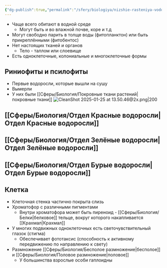 ```yaml
---
{"dg-publish":true,"permalink":"/sfery/biologiya/nizshie-rasteniya-vodorosli/","tags":["Ботаника"]}
---
```


- Чаще всего обитают в водной среде
	- Могут быть и во влажной почве, коре и т.д
- Могут свободно парить в толще воды (фитопланктон) или быть прикреплёнными (фитобентос)
- Нет настоящих тканей и органов
	- Тело - таллом или слоевище
- Есть одноклеточные, колониальные и многоклеточные формы 
## Риниофиты и псилофиты
- Первые водоросли, которые вышли на сушу 
- Вымерли 
- У них были [[Сферы/Биология/Покровные ткани растений\|покровные ткани]]
![CleanShot 2025-01-25 at 13.50.46@2x.png|200](/img/user/%D0%90%D1%80%D1%85%D0%B8%D0%B2/%D0%9A%D1%8D%D1%88/CleanShot%202025-01-25%20at%2013.50.46@2x.png)
## [[Сферы/Биология/Отдел Красные водоросли\|Отдел Красные водоросли]]
## [[Сферы/Биология/Отдел Зелёные водоросли\|Отдел Зелёные водоросли]]
## [[Сферы/Биология/Отдел Бурые водоросли\|Отдел Бурые водоросли]]
## Клетка
- Клеточная стенка частично покрыта слизь
- Хроматофор с различными пигментами
	- Внутри хроматофора может быть пиреноид - [[Сферы/Биология/Белки\|белковое]] тельце, вокруг которого накапливается [[Крахмал\|Крахмал]]
- У многих подвижных одноклеточных есть светочувствительный глазок (стигма)
	- Обеспечивает фототаксис (способность к активному передвижению по направлению к свету)
- Размножение [[Сферы/Биология/Бесполое размножение\|бесполое]] и [[Сферы/Биология/Половое размножение\|половое]] 
	- У большинства взрослые особи гаплоидны